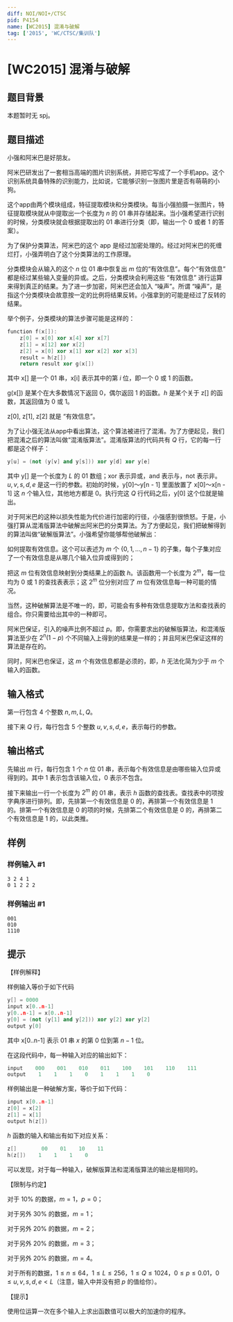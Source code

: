 ```yaml
---
diff: NOI/NOI+/CTSC
pid: P4154
name: [WC2015] 混淆与破解
tag: ['2015', 'WC/CTSC/集训队']
---
```

# [WC2015] 混淆与破解
## 题目背景

本题暂时无 spj。
## 题目描述

小强和阿米巴是好朋友。


阿米巴研发出了一套相当高端的图片识别系统，并把它写成了一个手机app。这个识别系统具备特殊的识别能力，比如说，它能够识别一张图片里是否有萌萌的小狗。


这个app由两个模块组成，特征提取模块和分类模块。每当小强拍摄一张图片，特征提取模块就从中提取出一个长度为 $n$ 的 01 串并存储起来。当小强希望进行识别的时候，分类模块就会根据提取出的 01 串进行分类（即，输出一个 $0$ 或者 $1$ 的答案）。


为了保护分类算法，阿米巴的这个 app 是经过加密处理的。经过对阿米巴的死缠烂打，小强弄明白了这个分类算法的工作原理。


分类模块会从输入的这个 $n$ 位 01 串中恢复出 $m$ 位的“有效信息”。每个“有效信息” 都是经过某些输入变量的异或。之后，分类模块会利用这些 “有效信息” 进行运算来得到真正的结果。为了进一步加密，阿米巴还会加入 “噪声”。所谓 “噪声”，是指这个分类模块会故意按一定的比例将结果反转。小强拿到的可能是经过了反转的结果。


举个例子，分类模块的算法步骤可能是这样的：

```cpp
function f(x[]):
    z[0] = x[0] xor x[4] xor x[7]
    z[1] = x[12] xor x[2]
    z[2] = x[0] xor x[1] xor x[2] xor x[3]
    result = h(z[])
    return result xor g(x[])
```
其中 x[] 是一个 01 串，x[i] 表示其中的第 $i$ 位，即一个 $0$ 或 $1$ 的函数。


g(x[]) 是某个在大多数情况下返回 $0$，偶尔返回 $1$ 的函数。$h$ 是某个关于 z[] 的函数，其返回值为 $0$ 或 $1$。


z[0], z[1], z[2] 就是 “有效信息”。


为了让小强无法从app中看出算法，这个算法被进行了混淆。为了方便起见，我们把混淆之后的算法叫做“混淆版算法”。混淆版算法的代码共有 $Q$ 行，它的每一行都是这个样子：

```cpp
y[u] = (not (y[v] and y[s])) xor y[d] xor y[e]
```
其中 y[] 是一个长度为 $L$ 的 01 数组；xor 表示异或，and 表示与，not 表示非。$u, v, s, d, e$ 是这一行的参数。初始的时候，y[0]～y[n - 1] 里面放置了 x[0]～x[n - 1] 这 $n$ 个输入位，其他地方都是 $0$。执行完这 $Q$ 行代码之后，y[0] 这个位就是输出。


对于阿米巴的这种以损失性能为代价进行加密的行径，小强感到很愤怒。于是，小强打算从混淆版算法中破解出阿米巴的分类算法。为了方便起见，我们把破解得到的算法叫做“破解版算法”。小强希望你能够帮他破解出：


如何提取有效信息。这个可以表述为 $m$ 个 $\{0, 1, \dots, n - 1\}$ 的子集，每个子集对应了一个有效信息是从哪几个输入位异或得到的；

把这 $m$ 位有效信息映射到分类结果上的函数 $h$。该函数用一个长度为 $2^m$，每一位均为 $0$ 或 $1$ 的查找表表示；这 $2^m$ 位分别对应了 $m$ 位有效信息每一种可能的情况。

当然，这种破解算法是不唯一的，即，可能会有多种有效信息提取方法和查找表的组合。你只需要给出其中的一种即可。


阿米巴保证，引入的噪声比例不超过 $p$。即，你需要求出的破解版算法，和混淆版算法至少在 $2^n(1 - p)$ 个不同输入上得到的结果是一样的；并且阿米巴保证这样的算法是存在的。


同时，阿米巴也保证，这 $m$ 个有效信息都是必须的，即，$h$ 无法化简为少于 $m$ 个输入的函数。

## 输入格式

第一行包含 $4$ 个整数 $n, m, L, Q$。


接下来 $Q$ 行，每行包含 $5$ 个整数 $u, v, s, d, e$，表示每行的参数。

## 输出格式

先输出 $m$ 行，每行包含 $1$ 个 $n$ 位 01 串，表示每个有效信息是由哪些输入位异或得到的。其中 $1$ 表示包含该输入位，$0$ 表示不包含。


接下来输出一行一个长度为 $2^m$ 的 01 串，表示 $h$ 函数的查找表。查找表中的项按字典序进行排列。即，先排第一个有效信息是 $0$ 的，再排第一个有效信息是 $1$ 的。排第一个有效信息是 $0$ 的项的时候，先排第二个有效信息是 $0$ 的，再排第二个有效信息是 $1$ 的，以此类推。

## 样例

### 样例输入 #1
```
3 2 4 1
0 1 2 2 2
```
### 样例输出 #1
```
001
010
1110
```
## 提示

【样例解释】

样例输入等价于如下代码

```cpp
y[] = 0000
input x[0..n-1]
y[0..n-1] = x[0..n-1]
y[0] = (not (y[1] and y[2])) xor y[2] xor y[2]
output y[0]
```
其中 x[0..n-1] 表示 01 串 $x$ 的第 $0$ 位到第 $n - 1$ 位。


在这段代码中，每一种输入对应的输出如下：

```cpp
input    000    001    010    011    100    101    110    111
output    1    1    1    0    1    1    1    0
```
样例输出是一种破解方案，等价于如下代码：

```cpp
input x[0..n-1]
z[0] = x[2]
z[1] = x[1]
output h(z[])
```
$h$ 函数的输入和输出有如下对应关系：

```cpp
z[]        00    01    10    11
h(z[])    1    1    1    0
```
可以发现，对于每一种输入，破解版算法和混淆版算法的输出是相同的。



【限制与约定】


对于 10% 的数据，$m = 1$，$p = 0$；

对于另外 30% 的数据，$m = 1$；

对于另外 20% 的数据，$m = 2$；

对于另外 20% 的数据，$m = 3$；

对于另外 20% 的数据，$m = 4$。

对于所有的数据，$1 \leq n \leq 64$，$1 \leq L \leq 256$，$1 \leq Q \leq 1024$，$0 \leq p \leq 0.01$，$0 \leq u, v, s, d, e < L$（注意，输入中并没有把 $p$ 的值给你）。


【提示】

使用位运算一次在多个输入上求出函数值可以极大的加速你的程序。

